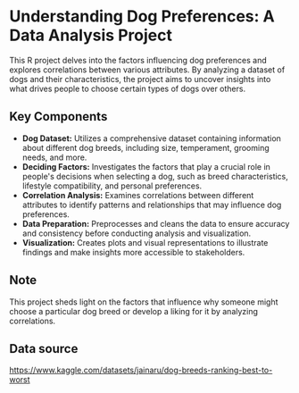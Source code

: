 # Understanding Dog Preferences: A Data Analysis Project

This R project delves into the factors influencing dog preferences and explores correlations between various attributes. By analyzing a dataset of dogs and their characteristics, the project aims to uncover insights into what drives people to choose certain types of dogs over others.

## Key Components

- **Dog Dataset:** Utilizes a comprehensive dataset containing information about different dog breeds, including size, temperament, grooming needs, and more.
- **Deciding Factors:** Investigates the factors that play a crucial role in people's decisions when selecting a dog, such as breed characteristics, lifestyle compatibility, and personal preferences.
- **Correlation Analysis:** Examines correlations between different attributes to identify patterns and relationships that may influence dog preferences.
- **Data Preparation:** Preprocesses and cleans the data to ensure accuracy and consistency before conducting analysis and visualization.
- **Visualization:** Creates plots and visual representations to illustrate findings and make insights more accessible to stakeholders.

## Note

This project sheds light on the factors that influence why someone might choose a particular dog breed or develop a liking for it by analyzing correlations.

## Data source
https://www.kaggle.com/datasets/jainaru/dog-breeds-ranking-best-to-worst
